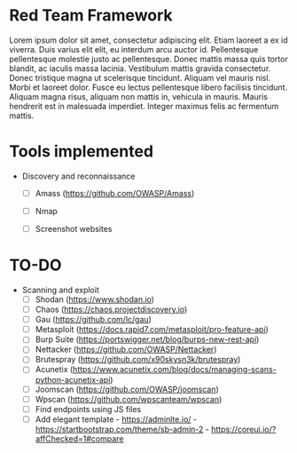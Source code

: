 # Red Team Framework

Lorem ipsum dolor sit amet, consectetur adipiscing elit. Etiam laoreet a ex id viverra. Duis varius elit elit, eu interdum arcu auctor id. Pellentesque pellentesque molestie justo ac pellentesque. Donec mattis massa quis tortor blandit, ac iaculis massa lacinia. Vestibulum mattis gravida consectetur. Donec tristique magna ut scelerisque tincidunt. Aliquam vel mauris nisl. Morbi et laoreet dolor. Fusce eu lectus pellentesque libero facilisis tincidunt. Aliquam magna risus, aliquam non mattis in, vehicula in mauris. Mauris hendrerit est in malesuada imperdiet. Integer maximus felis ac fermentum mattis.

# Tools implemented

- Discovery and reconnaissance
  - [ ] Amass (https://github.com/OWASP/Amass)

  - [ ] Nmap
  - [ ] Screenshot websites

# TO-DO

- Scanning and exploit
  - [ ] Shodan (https://www.shodan.io)
  - [ ] Chaos (https://chaos.projectdiscovery.io)
  - [ ] Gau (https://github.com/lc/gau)
  - [ ] Metasploit (https://docs.rapid7.com/metasploit/pro-feature-api)
  - [ ] Burp Suite (https://portswigger.net/blog/burps-new-rest-api)
  - [ ] Nettacker (https://github.com/OWASP/Nettacker)
  - [ ] Brutespray (https://github.com/x90skysn3k/brutespray)
  - [ ] Acunetix (https://www.acunetix.com/blog/docs/managing-scans-python-acunetix-api)
  - [ ] Joomscan (https://github.com/OWASP/joomscan)
  - [ ] Wpscan (https://github.com/wpscanteam/wpscan)
  - [ ] Find endpoints using JS files
  - [ ] Add elegant template
          - https://adminlte.io/
          - https://startbootstrap.com/theme/sb-admin-2
          - https://coreui.io/?affChecked=1#compare
